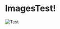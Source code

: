 # ImagesTest!
![Test](https://github.com/user-attachments/assets/d1e101a0-41d6-4237-9fb5-e1ac50bfbe1d)

